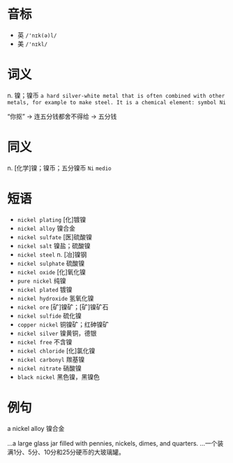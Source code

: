 # 音标

- 英 `/'nɪk(ə)l/`
- 美 `/'nɪkl/`

# 词义

n. 镍；镍币
`a hard silver-white metal that is often combined with other metals, for example to make steel. It is a chemical element: symbol Ni`



“你抠” → 连五分钱都舍不得给 → 五分钱

# 同义

n. [化学]镍；镍币；五分镍币
`Ni` `medio`

# 短语

- `nickel plating` [化]镀镍
- `nickel alloy` 镍合金
- `nickel sulfate` [医]硫酸镍
- `nickel salt` 镍盐；硫酸镍
- `nickel steel` n. [冶]镍钢
- `nickel sulphate` 硫酸镍
- `nickel oxide` [化]氧化镍
- `pure nickel` 纯镍
- `nickel plated` 镀镍
- `nickel hydroxide` 氢氧化镍
- `nickel ore` [矿]镍矿；[矿]镍矿石
- `nickel sulfide` 硫化镍
- `copper nickel` 铜镍矿；红砷镍矿
- `nickel silver` 镍黄铜，德银
- `nickel free` 不含镍
- `nickel chloride` [化]氯化镍
- `nickel carbonyl` 羰基镍
- `nickel nitrate` 硝酸镍
- `black nickel` 黑色镍，黑镍色

# 例句

a nickel alloy
镍合金

...a large glass jar filled with pennies, nickels, dimes, and quarters.
…一个装满1分、5分、10分和25分硬币的大玻璃罐。


